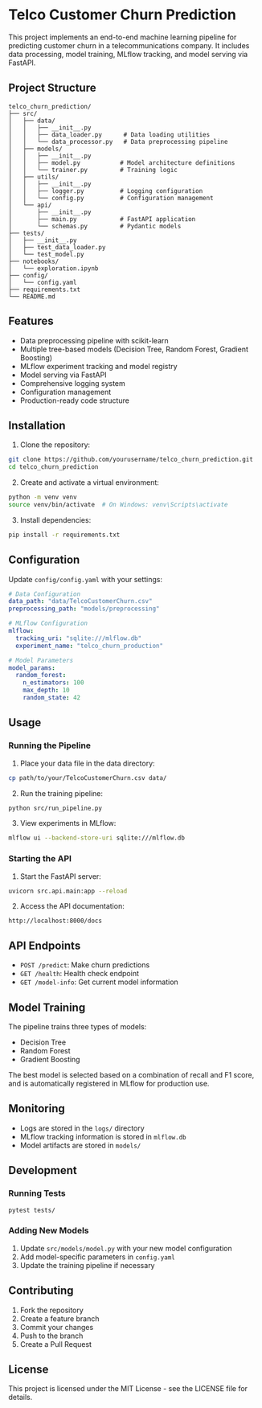 # Telco Customer Churn Prediction

This project implements an end-to-end machine learning pipeline for predicting customer churn in a telecommunications company. It includes data processing, model training, MLflow tracking, and model serving via FastAPI.

## Project Structure
```
telco_churn_prediction/
├── src/
│   ├── data/
│   │   ├── __init__.py
│   │   ├── data_loader.py      # Data loading utilities
│   │   └── data_processor.py   # Data preprocessing pipeline
│   ├── models/
│   │   ├── __init__.py
│   │   ├── model.py           # Model architecture definitions
│   │   └── trainer.py         # Training logic
│   ├── utils/
│   │   ├── __init__.py
│   │   ├── logger.py          # Logging configuration
│   │   └── config.py          # Configuration management
│   └── api/
│       ├── __init__.py
│       ├── main.py            # FastAPI application
│       └── schemas.py         # Pydantic models
├── tests/
│   ├── __init__.py
│   ├── test_data_loader.py
│   └── test_model.py
├── notebooks/
│   └── exploration.ipynb
├── config/
│   └── config.yaml
├── requirements.txt
└── README.md
```

## Features

- Data preprocessing pipeline with scikit-learn
- Multiple tree-based models (Decision Tree, Random Forest, Gradient Boosting)
- MLflow experiment tracking and model registry
- Model serving via FastAPI
- Comprehensive logging system
- Configuration management
- Production-ready code structure

## Installation

1. Clone the repository:
```bash
git clone https://github.com/yourusername/telco_churn_prediction.git
cd telco_churn_prediction
```

2. Create and activate a virtual environment:
```bash
python -m venv venv
source venv/bin/activate  # On Windows: venv\Scripts\activate
```

3. Install dependencies:
```bash
pip install -r requirements.txt
```

## Configuration

Update `config/config.yaml` with your settings:
```yaml
# Data Configuration
data_path: "data/TelcoCustomerChurn.csv"
preprocessing_path: "models/preprocessing"

# MLflow Configuration
mlflow:
  tracking_uri: "sqlite:///mlflow.db"
  experiment_name: "telco_churn_production"

# Model Parameters
model_params:
  random_forest:
    n_estimators: 100
    max_depth: 10
    random_state: 42
```

## Usage

### Running the Pipeline

1. Place your data file in the data directory:
```bash
cp path/to/your/TelcoCustomerChurn.csv data/
```

2. Run the training pipeline:
```bash
python src/run_pipeline.py
```

3. View experiments in MLflow:
```bash
mlflow ui --backend-store-uri sqlite:///mlflow.db
```

### Starting the API

1. Start the FastAPI server:
```bash
uvicorn src.api.main:app --reload
```

2. Access the API documentation:
```
http://localhost:8000/docs
```

## API Endpoints

- `POST /predict`: Make churn predictions
- `GET /health`: Health check endpoint
- `GET /model-info`: Get current model information

## Model Training

The pipeline trains three types of models:
- Decision Tree
- Random Forest
- Gradient Boosting

The best model is selected based on a combination of recall and F1 score, and is automatically registered in MLflow for production use.

## Monitoring

- Logs are stored in the `logs/` directory
- MLflow tracking information is stored in `mlflow.db`
- Model artifacts are stored in `models/`

## Development

### Running Tests
```bash
pytest tests/
```

### Adding New Models

1. Update `src/models/model.py` with your new model configuration
2. Add model-specific parameters in `config.yaml`
3. Update the training pipeline if necessary

## Contributing

1. Fork the repository
2. Create a feature branch
3. Commit your changes
4. Push to the branch
5. Create a Pull Request

## License

This project is licensed under the MIT License - see the LICENSE file for details.
